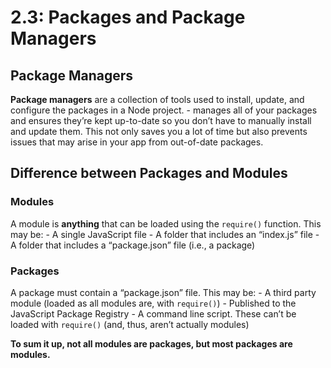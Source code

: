 # 2.3: Packages and Package Managers

## Package Managers

**Package managers** are a collection of tools used to install, update, and configure the packages in a Node project. 
    -  manages all of your packages and ensures they’re kept up-to-date so you don’t have to manually install and update them. This not only saves you a lot of time but also prevents issues that may arise in your app from out-of-date packages.

## Difference between Packages and Modules

### Modules 
A module is **anything** that can be loaded using the `require()` function. This may be:
    - A single JavaScript file
    - A folder that includes an “index.js” file
    - A folder that includes a “package.json” file (i.e., a package)

### Packages
A package must contain a “package.json” file. This may be:
    - A third party module (loaded as all modules are, with `require()`)
    - Published to the JavaScript Package Registry
    - A command line script. These can’t be loaded with `require()` (and, thus, aren’t actually modules)

**To sum it up, not all modules are packages, but most packages are modules.**
